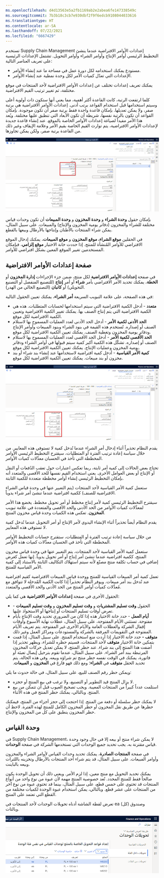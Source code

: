 ```yaml
---
ms.openlocfilehash: d4d13563e5a2fb1169ab2e2abea6fe147338549c
ms.sourcegitcommit: 7b3b18c3cb7e930dbf2f9f6edcb9108044033616
ms.translationtype: HT
ms.contentlocale: ar-SA
ms.lasthandoff: 07/22/2021
ms.locfileid: "6667429"
---
```

تستخدم Supply Chain Management إعدادات الأوامر الافتراضية عندما ينشئ التخطيط الرئيسي أوامر الإنتاج وأوامر الشراء وأوامر التحويل. تشتمل الإعدادات الرئيسية على تعريف العناصر التالية:

-   مستودع يمكنك استخدامه لكل دورة عمل في مساحة ما عند إنشاء الأوامر.
-   الإعدادات التي تعدّل كميات الأمر لكل وحدة نمطية عند إنشاء الأوامر.

يمكنك تعريف إعدادات تختلف عن إعدادات الأوامر الافتراضية لأحد المنتجات في موقع مختلفة، ثم تغيير ترتيب القيم الافتراضية.

كلما ارتفعت الرتبة، كانت القاعدة أكثر أهمية، مما يعني أنها ستكون ذات أولوية أعلى وسيتم استخدامها قبل استخدام القواعد برتب أدنى. إعدادات الأوامر الافتراضية هي برتبة صفر، ولا يمكن تعديلها. بإمكان قاعدة واحدة فقط برتبة صفر أن تكون موجودة. بإمكان القواعد أن تكون بالرتبة نفسها، شريطة أن تكون الأبعاد التي تنطبق عليها مختلفة. ويُعد هذا الأمر مفيداً لصياغة إعدادات الأوامر الخاصة بالموقع. عند إنشاء قاعدة جديدة لإعدادات الأوامر الافتراضية، يتم توارث القيم الخاصة بقيم الأمر وعلامة الإيقاف وغير ذلك من القاعدة برتبة صفر، ولكن يمكن تجاوزها.



[ ![لقطة شاشة لصفحة "إعدادات الأوامر الافتراضية" تعرض القائمة المنسدلة "نوع الأمر الافتراضي".](../media/default-order-settings.png) ](../media/default-order-settings.png#lightbox)

بإمكان حقول **وحدة الشراء** و **وحدة المخزون** و **وحدة المبيعات** أن تكون وحدات قياس مختلفة للشراء والمخزون (دفاتر يومية المخزون والإنتاج) والمبيعات. على سبيل المثال، يمكن شراء المنتجات بالأطنان وإنتاجها بالأرطال وبيعها بالقطع.

في الحقلين **موقع الشراء، موقع المخزون** و **موقع المبيعات**، يمكنك إدخال الموقع الافتراضي للأوامر المُنشأة للمنتج.
إذا حددت خانة الاختيار **موقع إلزامي**، فبإمكان المستخدمين تغيير الموقع المعين بشكل افتراضي للأوامر.

## <a name="default-order-settings-page"></a>صفحة إعدادات الأوامر الافتراضية 

في صفحة **إعدادات الأوامر الافتراضية** لكل منتج، ضمن جزء الإجراءات **إدارة المخزون** أو **الخطة**، يمكنك تحديد الأمر الافتراضي بأمر **شراء** أو أمر **إنتاج** (للتصنيع المنفصل أو التصنيع التحويلي) أو **كانبان** (التصنيع الخالي من الهدر).

في هذه الصفحة، على علامة التبويب السريعة **أمر الشراء**، يمكنك تعيين الحقول التالية:

-   **متعدد** - أدخل الكمية الافتراضية التي سيتم استخدامها لحسابات المتطلبات. هذه هي الكمية الافتراضية التي يتم إنتاج الصنف بها. يمكنك تغيير الكمية الافتراضية وتعيين الكمية الافتراضية لكل موقع.
-   **الحد الأدنى لكمية الأمر** - أدخل الحد الأدنى لعدد العمليات المسموح بها لاستلام الصنف أو إصداره. تُستخدم هذه القيمة في بنود الشراء وبنود المبيعات وأوامر الإنتاج ودفاتر يومية المخزون وتغطية الصنف. يمكنك تعيين الكمية الافتراضية لكل موقع.
-   **الحد الأقصى لكمية الأمر** - أدخل الحد الأقصى لعدد العمليات المسموح بها لاستلام الصنف أو إصداره. تشكّل هذه الكمية أكبر كمية سيتم قبولها في أوامر الشراء ودفاتر يومية المخزون وعمليات الإنتاج. يمكنك تعيين الكمية الافتراضية لكل موقع.
-   **كمية الأمر القياسية** - أدخل كمية افتراضية لاستخدامها عند إنشاء بند شراء أو بند مخزون أو بند مبيعات. يمكنك تعيين الكمية الافتراضية لكل موقع.

[ ![ لقطة شاشة لصفحة "إعدادات الأوامر الافتراضية" تعرض حقول "كمية الشراء".](../media/order-quantity.png) ](../media/order-quantity.png#lightbox)

يقدم النظام تحذيراً أثناء إدخال أمر الشراء عندما تُدخل كمية لا تستوفي هذه المعايير. من خلال سياسة إعادة ترتيب الفترة أو المتطلبات، سيقترح التخطيط الرئيسي الأوامر المخططة التي تأخذ في الحسبان معدِّلات كميات الأوامر.

تحتاج بعض الحالات إلى كمية أمر ثابتة، ربما تعكس اعتبارات حول تعقب الدُفعات أو النقل أو الإنتاج أو بعض العوامل الأخرى. يعني استخدام القيم نفسها للحد الأقصى والمتعدد أنه بإمكان التخطيط الرئيسي إنشاء أوامر مخططة متعددة للكمية الثابتة.

ستعمل كمية الأمر القياسية لأحد المنتجات (يتم التعبير عنها في وحدة قياس الشراء الافتراضية للصنف) ككمية افتراضية عندما تنشئ أمر شراء يدوياً.

سيقترح التخطيط الرئيسي كمية لأمر إنتاج مخطط أو أمر تحويل مخطط. يخضع هذا الأمر لمعدِّلات كميات الأوامر من الحد الأدنى والحد الأقصى والمتعددة في علامة تبويب **المخزون**. تعكس هذه الكميات وحدة قياس مخزون المنتج.

يقدم النظام أيضاً تحذيراً أثناء الإنشاء اليدوي لأمر الإنتاج أو أمر التحويل عندما تُدخل كمية لا تستوفي هذه المعايير.‬

من خلال سياسة إعادة ترتيب الفترة أو المتطلبات، ستقترح حسابات التخطيط الأوامر المخططة التي تأخذ في الحسبان معدِّلات كميات هذه الأوامر.

ستعمل كمية الأمر القياسية لأحد المنتجات، يتم التعبير عنها في وحدة قياس مخزون المنتج، ككمية افتراضية عندما تنشئ أمر إنتاج أو أمر تحويل يدوياً. إنها تعمل كغرض إضافي في حساب تكلفة منتج مصنّع لأنه سيتم استهلاك التكاليف الثابتة بالاستناد إلى كمية الأمر القياسية للمنتج.

تعمل كمية أمر المبيعات القياسية للمنتج ووحدة قياس المبيعات الافتراضية كقيم افتراضية عند تُدخل بند أمر مبيعات.
ويوفر النظام تحذيراً إذا كانت الكمية المُدخلة لا تتوافق مع مُعدِّلات كميات أوامر المنتج من الحد الأدنى والحد الأقصى والمتعدد.

الحقول الأخرى في صفحة **إعدادات الأوامر الافتراضية** هي كما يلي:

-   الحقول **وقت تسليم المشتريات‬** و **وقت تسليم المخزون‬** و **وقت تسليم المبيعات‬** - تعرض أوقات تسليم المنتجات أو إنتاجها أو الاستحواذ عليها.
-   **أيام العمل** - حدد خانة الاختيار هذه إذا كان من الضروري تحديد وقت الإنتاج بأيام مفتوحة. تستثني الأيام المفتوحة، على سبيل المثال، عطلات نهاية الأسبوع وأوقات إقفال الشركة والعطلات العامة والأيام الأخرى غير المفتوحة. يتم تعريف الأيام المفتوحة في التقويمات المرفقة بالشركة والمستودعات ومراكز العمل وغير ذلك.
-   **متوقف‬‏‫‬‏‫ -** حدد خانة الاختيار إذا أردت منع استخدام المنتج. على سبيل المثال، إذا قمت بتمكين خانة الاختيار **متوقف** لأحد المنتجات، فسيتم حظره للشراء، ويظهر تحذير إذا أضفت هذا المنتج إلى بند شراء. عند حظر المنتج، لا يمكن تعديل حركات المخزون المرتبطة ببند أمر الشراء.
    على سبيل المثال، عندما تقوم بترحيل إيصال تعبئة أو فاتورة، يمكنك في الوقت نفسه حظر منتج تم شراؤه وبيعه. وفي هذه الحالة، يتم تحديد الحقل **متوقف** في **الشراء**؛ ومع ذلك فهو فارغ في **المخزون** و **المبيعات**.

ويمكن حظر رقم الصنف للبيع، على سبيل المثال، في حالة حدوث ما يلي:

-   لا يزال المنتج قيد التطوير أو التصنيع، ولا ترغب في بيع المنتج أو حجزه.
-   استلمت عدداً كبيراً من المنتجات المعيبة. ويجب تصحيح العيوب قبل أن تتمكن من بيع المنتج. وبالتالي، يمكنك حظر المنتج في هذه الأثناء.

لا يمكنك حظر سلسلة أو دفعة من المنتج. إذا احتجت إلى حجز أجزاء من المنتج، فيمكنك حظرها عن طريق نقل المخزون أو حظر المخزون الكامل للمنتج لهذه الفترة. لاحظ أن حظر المخزون ينطبق على كل من المخزون والإنتاج.

## <a name="unit-of-measure"></a>وحدة القياس 

في Supply Chain Management، لا يمكن شراء منتج أو بيعه إلا في حال وجود وحدة قياس مقترنة به. يجب تحديد جميع الوحدات التي تستخدمها الشركة في صفحة **الوحدات**.

في صفحة **المنتجات الصادرة**، يمكنك تحديد وحدات القياس لأوامر الشراء والمخزون وأوامر المبيعات. على سبيل المثال، قد يتم شراء أحد المنتجات بالأرطال وتخزينه باللترات وبيعه بالباينت.

يمكنك تحديد التحويل مع منتج معين، إذا لزم الأمر. ويعني ذلك أن تحويل الوحدة يكون صالحاً فقط للمنتج المحدد. تُعد خصوصية المنتج مهمة لأن عبوة من نوع واحد من أنواع المنتجات قد تحتوي على خمس قطع، على سبيل المثال، بينما قد تحتوي عبوة من نوع آخر من المنتجات على عشر قطع. وبالتالي، يمكن استخدام عبوة الوحدة لكميات مختلفة من القطع التي تعتمد على المنتج.

تعرض لقطة الشاشة أدناه تحويلات الوحدات لأحد المنتجات في ea (كل) وصندوق وبالتات.
 

![لقطة شاشة لصفحة "تحويلات الوحدات".](../media/unit-conversions.png)
